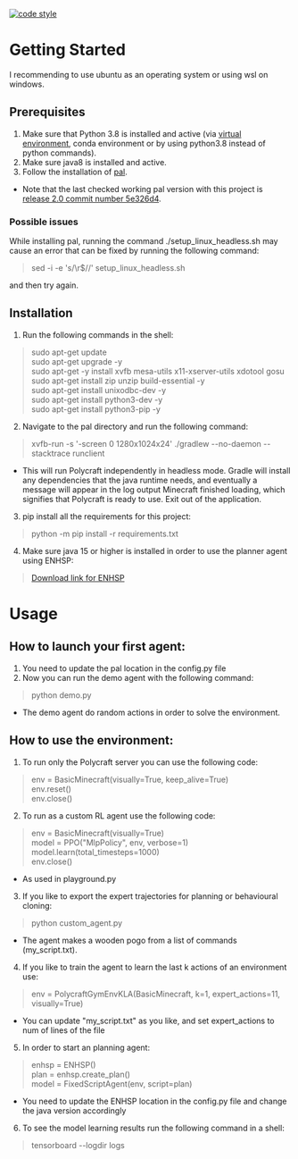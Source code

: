[![code style](https://img.shields.io/badge/code%20style-black-000000.svg)](https://github.com/psf/black)

# Getting Started

I recommending to use ubuntu as an operating system or using wsl on windows. <br />

## Prerequisites
1. Make sure that Python 3.8 is installed and active (via [virtual environment](https://packaging.python.org/en/latest/guides/installing-using-pip-and-virtual-environments/#creating-a-virtual-environment), conda environment or by using python3.8 instead of python commands).
2. Make sure java8 is installed and active.
3. Follow the installation of [pal](https://github.com/StephenGss/PAL/tree/release_2.0#Installation).
* Note that the last checked working pal version with this project is [release 2.0 commit number 5e326d4](https://github.com/StephenGss/PAL/tree/5e326d4bf9ffda156f1360b62a49a38ccefa2d43).

### Possible issues
While installing pal, running the command ./setup_linux_headless.sh may cause an error that can be fixed by running the following command:
> sed -i -e 's/\r$//' setup_linux_headless.sh

and then try again.

## Installation
1. Run the following commands in the shell:
> sudo apt-get update <br />
> sudo apt-get upgrade -y <br />
> sudo apt-get -y install xvfb mesa-utils x11-xserver-utils xdotool gosu <br />
> sudo apt-get install zip unzip build-essential -y <br />
> sudo apt-get install unixodbc-dev -y <br />
> sudo apt-get install python3-dev -y <br />
> sudo apt-get install python3-pip -y <br />

2. Navigate to the pal directory and run the following command:
> xvfb-run -s '-screen 0 1280x1024x24' ./gradlew --no-daemon --stacktrace runclient
* This will run Polycraft independently in headless mode. Gradle will install any dependencies that the java runtime needs, and eventually a message will appear in the log output Minecraft finished loading, which signifies that Polycraft is ready to use. Exit out of the application.

3. pip install all the requirements for this project:
> python -m pip install -r requirements.txt

4. Make sure java 15 or higher is installed in order to use the planner agent using ENHSP:
> [Download link for ENHSP](https://drive.google.com/file/d/1jNq_RRaf5jilPGjX2BARYo6CNJAB-o5o/view)

# Usage

## How to launch your first agent:
1. You need to update the pal location in the config.py file
2. Now you can run the demo agent with the following command: 
> python demo.py
* The demo agent do random actions in order to solve the environment.

## How to use the environment:
1. To run only the Polycraft server you can use the following code: 
> env = BasicMinecraft(visually=True, keep_alive=True) <br />
> env.reset() <br />
> env.close() <br />
2. To run as a custom RL agent use the following code:
> env = BasicMinecraft(visually=True) <br />
> model = PPO("MlpPolicy", env, verbose=1) <br />
> model.learn(total_timesteps=1000) <br />
> env.close() <br />
* As used in playground.py
3. If you like to export the expert trajectories for planning or behavioural cloning:
> python custom_agent.py
* The agent makes a wooden pogo from a list of commands (my_script.txt).
4. If you like to train the agent to learn the last k actions of an environment use:
> env = PolycraftGymEnvKLA(BasicMinecraft, k=1, expert_actions=11, visually=True)
* You can update "my_script.txt" as you like, and set expert_actions to num of lines of the file
5. In order to start an planning agent:
> enhsp = ENHSP() <br />
> plan = enhsp.create_plan() <br />
> model = FixedScriptAgent(env, script=plan) <br />
* You need to update the ENHSP location in the config.py file and change the java version accordingly
6. To see the model learning results run the following command in a shell:
> tensorboard --logdir logs
